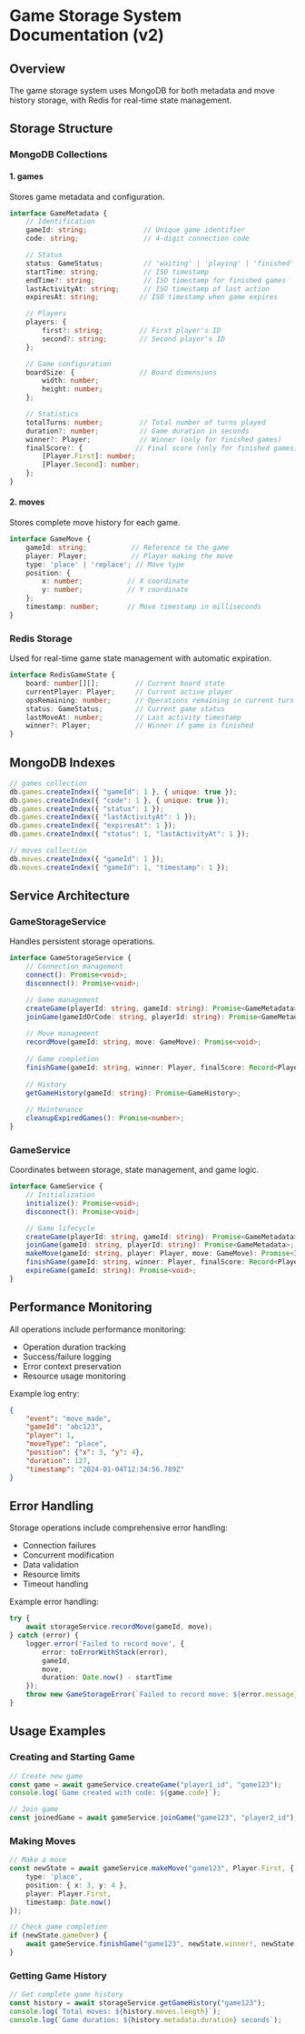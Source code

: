 # Game Storage System Documentation (v2)

## Overview

The game storage system uses MongoDB for both metadata and move history storage, with Redis for real-time state management.

## Storage Structure

### MongoDB Collections

#### 1. games
Stores game metadata and configuration.

```typescript
interface GameMetadata {
    // Identification
    gameId: string;              // Unique game identifier
    code: string;                // 4-digit connection code

    // Status
    status: GameStatus;          // 'waiting' | 'playing' | 'finished'
    startTime: string;           // ISO timestamp
    endTime?: string;            // ISO timestamp for finished games
    lastActivityAt: string;      // ISO timestamp of last action
    expiresAt: string;          // ISO timestamp when game expires

    // Players
    players: {
        first?: string;         // First player's ID
        second?: string;        // Second player's ID
    };

    // Game configuration
    boardSize: {                // Board dimensions
        width: number;
        height: number;
    };

    // Statistics
    totalTurns: number;         // Total number of turns played
    duration?: number;          // Game duration in seconds
    winner?: Player;            // Winner (only for finished games)
    finalScore?: {             // Final score (only for finished games)
        [Player.First]: number;
        [Player.Second]: number;
    };
}
```

#### 2. moves
Stores complete move history for each game.

```typescript
interface GameMove {
    gameId: string;           // Reference to the game
    player: Player;           // Player making the move
    type: 'place' | 'replace'; // Move type
    position: {
        x: number;           // X coordinate
        y: number;           // Y coordinate
    };
    timestamp: number;       // Move timestamp in milliseconds
}
```

### Redis Storage

Used for real-time game state management with automatic expiration.

```typescript
interface RedisGameState {
    board: number[][];         // Current board state
    currentPlayer: Player;     // Current active player
    opsRemaining: number;      // Operations remaining in current turn
    status: GameStatus;        // Current game status
    lastMoveAt: number;        // Last activity timestamp
    winner?: Player;           // Winner if game is finished
}
```

## MongoDB Indexes

```javascript
// games collection
db.games.createIndex({ "gameId": 1 }, { unique: true });
db.games.createIndex({ "code": 1 }, { unique: true });
db.games.createIndex({ "status": 1 });
db.games.createIndex({ "lastActivityAt": 1 });
db.games.createIndex({ "expiresAt": 1 });
db.games.createIndex({ "status": 1, "lastActivityAt": 1 });

// moves collection
db.moves.createIndex({ "gameId": 1 });
db.moves.createIndex({ "gameId": 1, "timestamp": 1 });
```

## Service Architecture

### GameStorageService
Handles persistent storage operations.

```typescript
interface GameStorageService {
    // Connection management
    connect(): Promise<void>;
    disconnect(): Promise<void>;

    // Game management
    createGame(playerId: string, gameId: string): Promise<GameMetadata>;
    joinGame(gameIdOrCode: string, playerId: string): Promise<GameMetadata>;
    
    // Move management
    recordMove(gameId: string, move: GameMove): Promise<void>;
    
    // Game completion
    finishGame(gameId: string, winner: Player, finalScore: Record<Player, number>): Promise<void>;
    
    // History
    getGameHistory(gameId: string): Promise<GameHistory>;
    
    // Maintenance
    cleanupExpiredGames(): Promise<number>;
}
```

### GameService
Coordinates between storage, state management, and game logic.

```typescript
interface GameService {
    // Initialization
    initialize(): Promise<void>;
    disconnect(): Promise<void>;

    // Game lifecycle
    createGame(playerId: string, gameId: string): Promise<GameMetadata>;
    joinGame(gameId: string, playerId: string): Promise<GameMetadata>;
    makeMove(gameId: string, player: Player, move: GameMove): Promise<IGameState>;
    finishGame(gameId: string, winner: Player, finalScore: Record<Player, number>): Promise<void>;
    expireGame(gameId: string): Promise<void>;
}
```

## Performance Monitoring

All operations include performance monitoring:
- Operation duration tracking
- Success/failure logging
- Error context preservation
- Resource usage monitoring

Example log entry:
```json
{
    "event": "move_made",
    "gameId": "abc123",
    "player": 1,
    "moveType": "place",
    "position": {"x": 3, "y": 4},
    "duration": 127,
    "timestamp": "2024-01-04T12:34:56.789Z"
}
```

## Error Handling

Storage operations include comprehensive error handling:
- Connection failures
- Concurrent modification
- Data validation
- Resource limits
- Timeout handling

Example error handling:
```typescript
try {
    await storageService.recordMove(gameId, move);
} catch (error) {
    logger.error('Failed to record move', {
        error: toErrorWithStack(error),
        gameId,
        move,
        duration: Date.now() - startTime
    });
    throw new GameStorageError(`Failed to record move: ${error.message}`);
}
```

## Usage Examples

### Creating and Starting Game

```typescript
// Create new game
const game = await gameService.createGame("player1_id", "game123");
console.log(`Game created with code: ${game.code}`);

// Join game
const joinedGame = await gameService.joinGame("game123", "player2_id");
```

### Making Moves

```typescript
// Make a move
const newState = await gameService.makeMove("game123", Player.First, {
    type: 'place',
    position: { x: 3, y: 4 },
    player: Player.First,
    timestamp: Date.now()
});

// Check game completion
if (newState.gameOver) {
    await gameService.finishGame("game123", newState.winner!, newState.scores);
}
```

### Getting Game History

```typescript
// Get complete game history
const history = await storageService.getGameHistory("game123");
console.log(`Total moves: ${history.moves.length}`);
console.log(`Game duration: ${history.metadata.duration} seconds`);
```